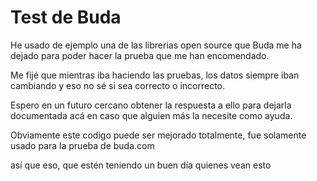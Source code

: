 # Test de Buda

  He usado de ejemplo una de las librerias open source que Buda me ha dejado para poder hacer la prueba que me han encomendado.

  Me fijé que mientras iba haciendo las pruebas, los datos siempre iban cambiando y eso no sé si sea correcto o incorrecto.

  Espero en un futuro cercano obtener la respuesta a ello para dejarla documentada acá en caso que alguien más la necesite como ayuda.

  Obviamente este codigo puede ser mejorado totalmente, fue solamente usado para la prueba de buda.com

  así que eso, que estén teniendo un buen día quienes vean esto
